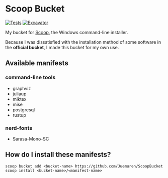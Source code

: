 # Scoop Bucket

[![Tests](https://github.com/Juemuren/ScoopBucket/actions/workflows/ci.yml/badge.svg)](https://github.com/Juemuren/ScoopBucket/actions/workflows/ci.yml) [![Excavator](https://github.com/Juemuren/ScoopBucket/actions/workflows/excavator.yml/badge.svg)](https://github.com/Juemuren/ScoopBucket/actions/workflows/excavator.yml)

My bucket for [Scoop](https://scoop.sh), the Windows command-line installer.

Because I was dissatisfied with the installation method of some software in the **official bucket**, I made this bucket for my own use.

## Available manifests

### command-line tools

- graphviz
- juliaup
- miktex
- mise
- postgresql
- rustup

### nerd-fonts

- Sarasa-Mono-SC

## How do I install these manifests?

```pwsh
scoop bucket add <bucket-name> https://github.com/Juemuren/ScoopBucket
scoop install <bucket-name>/<manifest-name>
```
